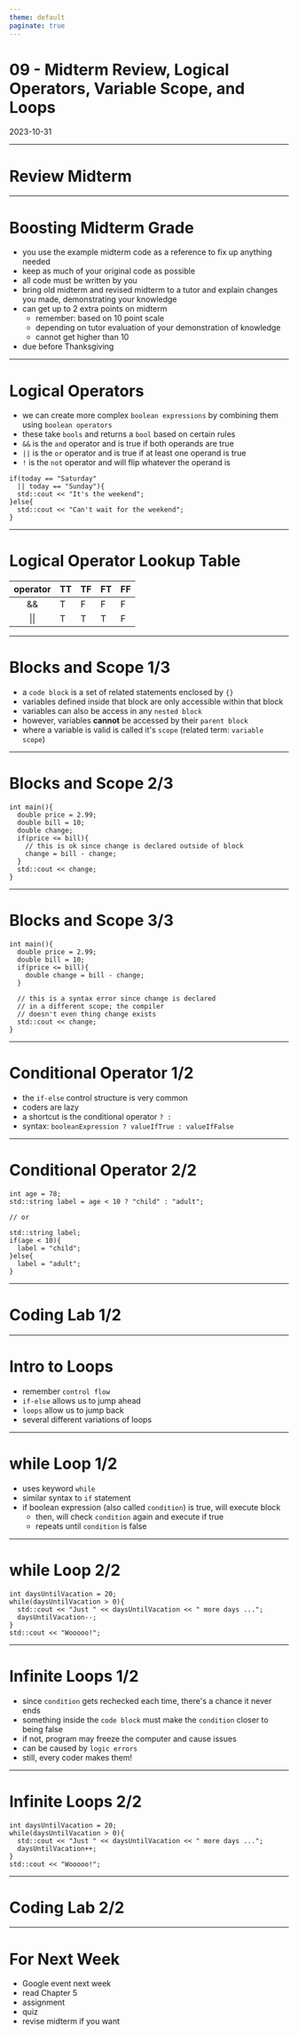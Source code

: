 ```yaml
---
theme: default
paginate: true
---
```


# 09 - Midterm Review, Logical Operators, Variable Scope, and Loops
2023-10-31

---

# Review Midterm

---

# Boosting Midterm Grade

- you use the example midterm code as a reference to fix up anything needed
- keep as much of your original code as possible
- all code must be written by you
- bring old midterm and revised midterm to a tutor and explain changes you made, demonstrating your knowledge
- can get up to 2 extra points on midterm
  - remember: based on 10 point scale
  - depending on tutor evaluation of your demonstration of knowledge
  - cannot get higher than 10
- due before Thanksgiving

---

# Logical Operators

- we can create more complex `boolean expressions` by combining them using `boolean operators`
- these take `bools` and returns a `bool` based on certain rules
- `&&` is the `and` operator and is true if both operands are true
- `||` is the `or` operator and is true if at least one operand is true
- `!` is the `not` operator and will flip whatever the operand is

```
if(today == "Saturday"
  || today == "Sunday"){
  std::cout << "It's the weekend";
}else{
  std::cout << "Can't wait for the weekend";
}
```

---

# Logical Operator Lookup Table

| operator | TT | TF | FT | FF |
| :------: | -- | -- | -- | -- |
| &&       | T  | F  | F  | F  |
| \|\|     | T  | T  | T  | F  |


---

# Blocks and Scope 1/3

- a `code block` is a set of related statements enclosed by `{}`
- variables defined inside that block are only accessible within that block
- variables can also be access in any `nested block`
- however, variables **cannot** be accessed by their `parent block`
- where a variable is valid is called it's `scope` (related term: `variable scope`)

---

# Blocks and Scope 2/3

```
int main(){
  double price = 2.99;
  double bill = 10;
  double change;
  if(price <= bill){
    // this is ok since change is declared outside of block
    change = bill - change;	
  }
  std::cout << change;
}
```

---

# Blocks and Scope 3/3

```
int main(){
  double price = 2.99;
  double bill = 10;
  if(price <= bill){
    double change = bill - change;	
  }
  
  // this is a syntax error since change is declared
  // in a different scope; the compiler
  // doesn't even thing change exists
  std::cout << change;
}
```

---

# Conditional Operator 1/2

- the `if-else` control structure is very common
- coders are lazy
- a shortcut is the conditional operator `? :`
- syntax: `booleanExpression ? valueIfTrue : valueIfFalse`

---

# Conditional Operator 2/2

```
int age = 78;
std::string label = age < 10 ? "child" : "adult";

// or

std::string label;
if(age < 10){
  label = "child";
}else{
  label = "adult";
}
```

---

# Coding Lab 1/2

---

# Intro to Loops

- remember `control flow`
- `if-else` allows us to jump ahead
- `loops` allow us to jump back
- several different variations of loops

---

# while Loop 1/2

- uses keyword `while`
- similar syntax to `if` statement
- if boolean expression (also called `condition`) is true, will execute block
  - then, will check `condition` again and execute if true
  - repeats until `condition` is false

---

# while Loop 2/2

```
int daysUntilVacation = 20;
while(daysUntilVacation > 0){
  std::cout << "Just " << daysUntilVacation << " more days ...";
  daysUntilVacation--;
}
std::cout << "Wooooo!";
```

---

# Infinite Loops 1/2

- since `condition` gets rechecked each time, there's a chance it never ends
- something inside the `code block` must make the `condition` closer to being false
- if not, program may freeze the computer and cause issues
- can be caused by `logic errors`
- still, every coder makes them!

---

# Infinite Loops 2/2

```
int daysUntilVacation = 20;
while(daysUntilVacation > 0){
  std::cout << "Just " << daysUntilVacation << " more days ...";
  daysUntilVacation++;
}
std::cout << "Wooooo!";
```

---

# Coding Lab 2/2

---

# For Next Week

- Google event next week
- read Chapter 5
- assignment
- quiz
- revise midterm if you want
